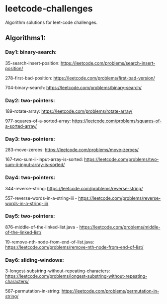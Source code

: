 # leetcode-challenges

Algorithm solutions for leet-code challenges.

## Algorithms1:

### Day1: binary-search: 

35-search-insert-position: https://leetcode.com/problems/search-insert-position/

278-first-bad-position: https://leetcode.com/problems/first-bad-version/

704-binary-search: https://leetcode.com/problems/binary-search/

### Day2: two-pointers:

189-rotate-array: https://leetcode.com/problems/rotate-array/

977-squares-of-a-sorted-array: https://leetcode.com/problems/squares-of-a-sorted-array/

### Day3: two-pointers:

283-move-zeroes: https://leetcode.com/problems/move-zeroes/

167-two-sum-ii-input-array-is-sorted: https://leetcode.com/problems/two-sum-ii-input-array-is-sorted/

### Day4: two-pointers:

344-reverse-string: https://leetcode.com/problems/reverse-string/

557-reverse-words-in-a-string-iii - https://leetcode.com/problems/reverse-words-in-a-string-iii/

### Day5: two-pointers:

876-middle-of-the-linked-list.java - https://leetcode.com/problems/middle-of-the-linked-list/

19-remove-nth-node-from-end-of-list.java: https://leetcode.com/problems/remove-nth-node-from-end-of-list/

### Day6: sliding-windows:

3-longest-substring-without-repeating-characters: https://leetcode.com/problems/longest-substring-without-repeating-characters/

567-permutation-in-string: https://leetcode.com/problems/permutation-in-string/